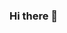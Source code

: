 ### Hi there 👋

<!--
**noahyoda/noahyoda** is a ✨ _special_ ✨ repository because its `README.md` (this file) appears on your GitHub profile.

A bit about me,
- 🔭 I’m currently working on learning basic Algorithms and Data Structures in college.
- 🌱 I’m currently learning Java mostly but I'm also looking at JavaScript and JSX in my spare time.
- 👯 I’m looking to collaborate on hackathons or any java based projects for the time being.
- 🤔 I’m looking for help with Java to web interactions (i.e. POST and GET requests from web pages).
- 💬 Ask me about on my twitter @brainstriike
- 📫 How to reach me: for important inqueries email me at noahjaussi@gmail.com, for other contact my discord is prankking500#0535
- 😄 Pronouns: he/him
- ⚡ Fun fact: I had brain surgery once, had to downsize brain.main...

Plateforms,
- HackerRank: https://www.hackerrank.com/noahjaussi
- Thingiverse: https://www.thingiverse.com/noahyoda/designs
- Twitter: https://twitter.com/brainstriike
-->
